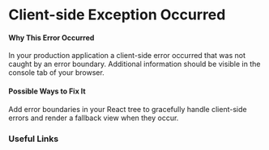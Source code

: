 # Client-side Exception Occurred

#### Why This Error Occurred

In your production application a client-side error occurred that was not caught by an error boundary. Additional information should be visible in the console tab of your browser.

#### Possible Ways to Fix It

Add error boundaries in your React tree to gracefully handle client-side errors and render a fallback view when they occur.

### Useful Links

